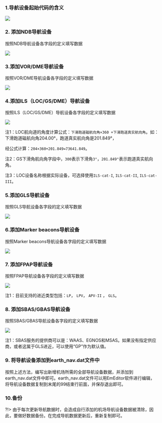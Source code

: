 ### 1.导航设备起始代码的含义

![](https://picdl.sunbangyan.cn/2023/06/20/ig3d96.png)

 

### 2. 添加NDB导航设备

按照NDB导航设备各字段的定义填写数据

![](https://picdl.sunbangyan.cn/2023/06/20/igh73m.png)

### 3.添加VOR/DME导航设备

按照VOR/DME导航设备各字段的定义填写数据

![](https://picdl.sunbangyan.cn/2023/06/20/igka6a.png)

### 4.添加ILS（LOC/GS/DME）导航设备

按照ILS（LOC/GS/DME）导航设备各字段的定义填写数据

![](https://picdl.sunbangyan.cn/2023/06/20/igmvoa.png)

注1：LOC航向道的角度计算公式：`下滑跑道磁航向角×360 +下滑跑道真实航向角`。如：下滑跑道磁航向角204.00°，跑道真实航向角是201.849°，

经公式计算：`204×360+201.849=73641.849`。

注2：GS下滑角航向角字段中，`300`表示下滑角`3°`，`201.849°`表示跑道真实航向角。

注3：LOC设备名称根据实际设备，可选择使用`ILS-cat-I`, `ILS-cat-II`, `ILS-cat-III`。

### 5.添加GLS导航设备

按照GLS导航设备各字段的定义填写数据

![](https://picdl.sunbangyan.cn/2023/06/20/igpy65.png)

### 6.添加Marker beacons导航设备

按照Marker beacons导航设备各字段的定义填写数据

![](https://picdl.sunbangyan.cn/2023/06/20/iha9ka.png)

### 7. 添加FPAP导航设备

按照FPAP导航设备各字段的定义填写数据

![](https://picdl.sunbangyan.cn/2023/06/20/iiieni.png)

注1：目前支持的进近类型包括：`LP`， `LPV`， `APV-II` ， `GLS`。

### 8. 添加SBAS/GBAS导航设备

按照SBAS/GBAS导航设备各字段的定义填写数据

![](https://picdl.sunbangyan.cn/2023/06/20/ik3mmi.png)

注1：SBAS服务的提供商可以是：WAAS、EGNOS和MSAS。如果没有指定供应商，或者这属于GLS进近，可以使用“GP”作为默认值。

### 9. 将导航设备添加到earth_nav.dat文件中

按照上述方法，编写出新增机场所需的全部导航设备数据，并添加到earth_nav.dat文件中即可。earth_nav.dat文件可以用EmEditor软件进行编辑，将导航设备数据复制到末尾的99结束行前面，并保存退出即可。

### 10.备份 

?!> 由于每次更新导航数据时，会造成自行添加的机场导航设备数据被清除，因此，要做好数据备份。在完成导航数据更新后，重新复制即可。

 

